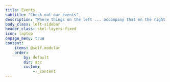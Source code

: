 ```yaml
---
title: Events
subtitle: "Check out our events"
description: "Where things on the left ... accompany that on the right."
body_class: left-sidebar
header_class: skel-layers-fixed
icon: laptop
onpage_menu: true
content:
    items: @self.modular
    order:
        by: default
        dir: asc
        custom:
            - _content
---
```

